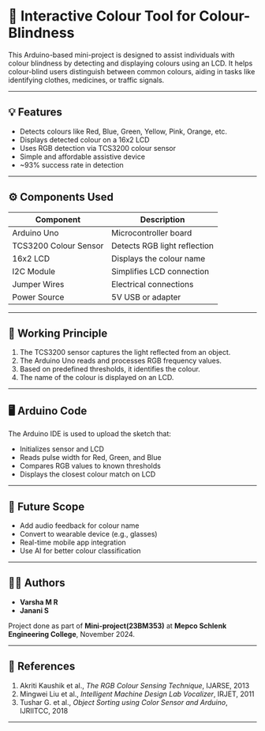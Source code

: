 # 🎨 Interactive Colour Tool for Colour-Blindness

This Arduino-based mini-project is designed to assist individuals with colour blindness by detecting and displaying colours using an LCD. It helps colour-blind users distinguish between common colours, aiding in tasks like identifying clothes, medicines, or traffic signals.

---

## 💡 Features

- Detects colours like Red, Blue, Green, Yellow, Pink, Orange, etc.
- Displays detected colour on a 16x2 LCD
- Uses RGB detection via TCS3200 colour sensor
- Simple and affordable assistive device
- ~93% success rate in detection

---

## ⚙️ Components Used

| Component             | Description                            |
|-----------------------|----------------------------------------|
| Arduino Uno           | Microcontroller board                  |
| TCS3200 Colour Sensor | Detects RGB light reflection           |
| 16x2 LCD              | Displays the colour name               |
| I2C Module            | Simplifies LCD connection              |
| Jumper Wires          | Electrical connections                 |
| Power Source          | 5V USB or adapter                      |

---

## 🔧 Working Principle

1. The TCS3200 sensor captures the light reflected from an object.
2. The Arduino Uno reads and processes RGB frequency values.
3. Based on predefined thresholds, it identifies the colour.
4. The name of the colour is displayed on an LCD.

---

## 🖥️ Arduino Code 

The Arduino IDE is used to upload the sketch that:
- Initializes sensor and LCD
- Reads pulse width for Red, Green, and Blue
- Compares RGB values to known thresholds
- Displays the closest colour match on LCD

---

## 🚀 Future Scope

- Add audio feedback for colour name
- Convert to wearable device (e.g., glasses)
- Real-time mobile app integration
- Use AI for better colour classification

---

## 👩‍🔬 Authors

- **Varsha M R** 
- **Janani S** 

Project done as part of **Mini-project(23BM353)** at **Mepco Schlenk Engineering College**, November 2024.

---

## 📖 References

1. Akriti Kaushik et al., *The RGB Colour Sensing Technique*, IJARSE, 2013
2. Mingwei Liu et al., *Intelligent Machine Design Lab Vocalizer*, IRJET, 2011
3. Tushar G. et al., *Object Sorting using Color Sensor and Arduino*, IJRIITCC, 2018

---




